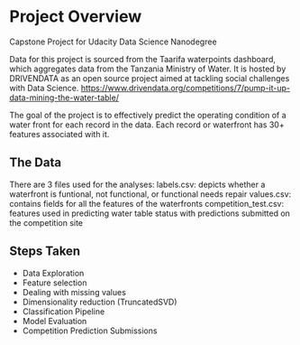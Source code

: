 # Project Overview
Capstone Project for Udacity Data Science Nanodegree

Data for this project is sourced from the Taarifa waterpoints dashboard, which aggregates data from the Tanzania Ministry of Water. It is hosted by DRIVENDATA as an open source project aimed at tackling social challenges with Data Science. https://www.drivendata.org/competitions/7/pump-it-up-data-mining-the-water-table/

The goal of the project is to effectively predict the operating condition of a water front for each record in the data. Each record or waterfront has 30+ features associated with it.

## The Data
There are 3 files used for the analyses:
labels.csv: depicts whether a waterfront is funtional, not functional, or functional needs repair
values.csv: contains fields for all the features of the waterfronts
competition_test.csv: features used in predicting water table status with predictions submitted on the competition site

## Steps Taken
- Data Exploration
- Feature selection 
- Dealing with missing values
- Dimensionality reduction (TruncatedSVD)
- Classification Pipeline
- Model Evaluation
- Competition Prediction Submissions
